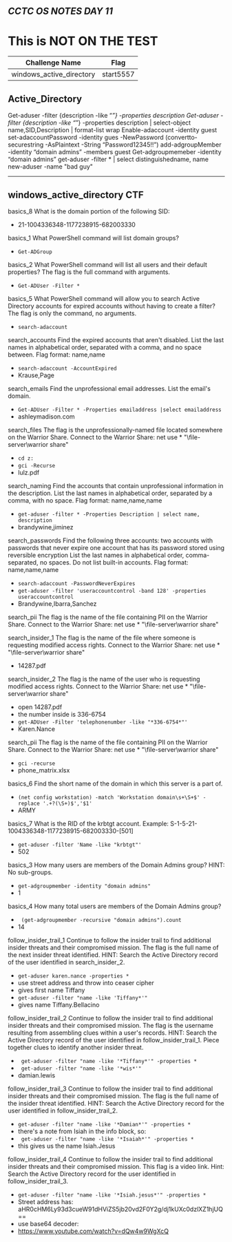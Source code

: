 ## *CCTC OS NOTES DAY 11*

# This is NOT ON THE TEST
| Challenge Name | Flag |
| -- | -- | 
| windows_active_directory | start5557 |

## Active_Directory
Get-aduser -filter {description -like “*”} -properties description
Get-aduser -filter {description -like “*”} -properties description | select-object name,SID,Description | format-list wrap
Enable-adaccount -identity guest
set-adaccountPassword -identity gues -NewPassword (convertto-securestring -AsPlaintext -String “Password12345!!”)
add-adgroupMember -identity “domain admins” -members guest
Get-adgroupmemeber -identity “domain admins” 
get-aduser -filter * | select distinguishedname, name
new-aduser -name "bad guy"

----------------------------------
## windows_active_directory CTF

basics_8
What is the domain portion of the following SID:
- 21-1004336348-1177238915-682003330

basics_1
What PowerShell command will list domain groups?
- `Get-ADGroup` 

basics_2
What PowerShell command will list all users and their default properties?
The flag is the full command with arguments.
- `Get-ADUser -Filter *`

basics_5
What PowerShell command will allow you to search Active Directory accounts for expired accounts without having to create a filter?
The flag is only the command, no arguments.

- `search-adaccount`

search_accounts
Find the expired accounts that aren't disabled. List the last names in alphabetical order, separated with a comma, and no space between.
Flag format: name,name
- `search-adaccount -AccountExpired`
- Krause,Page

search_emails
Find the unprofessional email addresses. List the email's domain.

- `Get-ADUser -Filter * -Properties emailaddress |select emailaddress`
- ashleymadison.com

search_files
The flag is the unprofessionally-named file located somewhere on the Warrior Share.
Connect to the Warrior Share:
net use * "\\file-server\warrior share"

- `cd z:`
- `gci -Recurse`
- lulz.pdf

search_naming
Find the accounts that contain unprofessional information in the description.
List the last names in alphabetical order, separated by a comma, with no space.
Flag format: name,name,name
- `get-aduser -filter * -Properties Description | select name, description`
- brandywine,jiminez

search_passwords
Find the following three accounts:
two accounts with passwords that never expire
one account that has its password stored using reversible encryption
List the last names in alphabetical order, comma-separated, no spaces. Do not list built-in accounts.
Flag format: name,name,name

- `search-adaccount -PasswordNeverExpires`
- `get-aduser -filter 'useraccountcontrol -band 128' -properties useraccountcontrol`
- Brandywine,Ibarra,Sanchez

search_pii
The flag is the name of the file containing PII on the Warrior Share.
Connect to the Warrior Share:
net use * "\\file-server\warrior share"

search_insider_1
The flag is the name of the file where someone is requesting modified access rights.
Connect to the Warrior Share:
net use * "\\file-server\warrior share"

- 14287.pdf 

search_insider_2
The flag is the name of the user who is requesting modified access rights.
Connect to the Warrior Share:
net use * "\\file-server\warrior share"
- open 14287.pdf
- the number inside is 336-6754
- `get-ADUser -Filter 'telephonenumber -like "*336-6754*"'`
- Karen.Nance

search_pii
The flag is the name of the file containing PII on the Warrior Share.
Connect to the Warrior Share:
net use * "\\file-server\warrior share"
 - `gci -recurse`
 - phone_matrix.xlsx

basics_6
Find the short name of the domain in which this server is a part of.
- `(net config workstation) -match 'Workstation domain\s+\S+$' -replace '.+?(\S+)$','$1'`
- ARMY

basics_7
What is the RID of the krbtgt account.
Example: S-1-5-21-1004336348-1177238915-682003330-[501]

- `get-aduser -filter 'Name -like "krbtgt"'`
- 502

basics_3
How many users are members of the Domain Admins group?
HINT: No sub-groups.

- `get-adgroupmember -identity "domain admins"`
- 1 

basics_4
How many total users are members of the Domain Admins group?

- ` (get-adgroupmember -recursive "domain admins").count`
- 14 

follow_insider_trail_1
Continue to follow the insider trail to find additional insider threats and their compromised mission.
The flag is the full name of the next insider threat identified.
HINT: Search the Active Directory record of the user identified in search_insider_2.

- `get-aduser karen.nance -properties *`
- use street address and throw into ceaser cipher
- gives first name Tiffany 
- `get-aduser -filter "name -like 'Tiffany*'"`
- gives name Tiffany.Bellacino 

follow_insider_trail_2
Continue to follow the insider trail to find additional insider threats and their compromised mission.
The flag is the username resulting from assembling clues within a user's records.
HINT: Search the Active Directory record of the user identified in follow_insider_trail_1. Piece together clues to identify another insider threat.

- ` get-aduser -filter "name -like '*Tiffany*'" -properties *` 
- ` get-aduser -filter "name -like '*wis*'"`
- damian.lewis

follow_insider_trail_3
Continue to follow the insider trail to find additional insider threats and their compromised mission.
The flag is the full name of the insider threat identified.
HINT: Search the Active Directory record for the user identified in follow_insider_trail_2.
- `get-aduser -filter "name -like '*Damian*'" -properties *`
- there's a note from Isiah in the info block, so:
- ` get-aduser -filter "name -like '*Isaiah*'" -properties *`
- this gives us the name Isiah.Jesus

follow_insider_trail_4
Continue to follow the insider trail to find additional insider threats and their compromised mission. This flag is a video link.
Hint: Search the Active Directory record for the user identified in follow_insider_trail_3.

- `get-aduser -filter "name -like '*Isiah.jesus*'" -properties *`
- Street address has: aHR0cHM6Ly93d3cueW91dHViZS5jb20vd2F0Y2g/dj1kUXc0dzlXZ1hjUQ==
- use base64 decoder:
- https://www.youtube.com/watch?v=dQw4w9WgXcQ